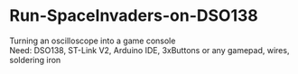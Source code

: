 # Run-SpaceInvaders-on-DSO138
Turning an oscilloscope into a game console     
Need:
DSO138, 
 ST-Link V2, 
 Arduino IDE, 
 3xButtons or any gamepad, 
 wires, 
 soldering iron

